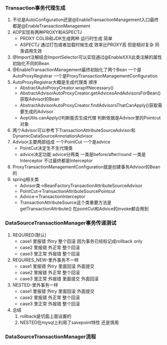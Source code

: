 ### Transaction事务代理生成

1. 不论是AutoConfiguration还是@EnableTransactionManagement入口最终都是@EnableTransactionManagement
2. AOP实现有两种PROXY和ASPECTJ
   - PROXY CGLIB和JDK生成两种 运行时生成 简单
   - ASPECTJ 通过打包或者加载时候生成 效率比PROXY高 但是相对复杂 同类调用生效
3. @Import注解结合ImportSelector可以实现通过@EnableXXX此类注解的属性初始化不同的Bean
4. @EnableTransactionManagement最终初始化了两个Bean 一个是AutoProxyRegistrar 一个是ProxyTransactionManagementConfiguration
5. AutoProxyRegistrar大概是生成代理类 顺序
   - AbstractAutoProxyCreator.wrapIfNecessary()
   - AbstractAdvisorAutoProxyCreator.getAdvicesAndAdvisorsForBean()获取Advisor的Bean
   - AbstractAdvisorAutoProxyCreator.findAdvisorsThatCanApply()获取需要生成的Advisor
   - AopUtils.canApply()判断能否生成代理 判断依据是Advisor里的Pointcut对象
6. 两个Advisor可以参考下TransactionAttributeSourceAdvisor和DynamicDataSourceAnnotationAdvisor
7. Advisor主要两部组成 一个PointCut 一个是advice
   - PointCut决定生不生代理类
   - advice决定功能 advice分两类 一类是before/after/round 一类是Interceptor  不过最终都是Interceptor
8. ProxyTransactionManagementConfiguration就是创建事务Advisor的Bean的
9. spring相关类
   - Advisor类->BeanFactoryTransactionAttributeSourceAdvisor  
   - PointCut->TransactionAttributeSourcePointcut  
   - Advice->TransactionInterceptor 
   - TransactionAttributeSource这个类重要方法是getTransactionAttribute() 在pointCut和Advice的invoke都会用到

### DataSourceTransactionManager事务传递测试

1. REQUIRED(默认)
   - case1 里报错 外try     整个回滚 因为事务已经标记成rollback only
   - case2 里报错 外正常  整个回滚
   - case3 里正常 外报错  整个回滚
2. REQUIRES_NEW-里外事务不一样
   - case1 里报错 外try     里面回滚 外面提交
   - case2 里报错 外正常  整个回滚
   - case3 里正常 外报错  里面提交 外面回滚
3. NESTED-里外事务一样
   - case1 里报错 外try     里面回滚 外面提交
   - case2 里报错 外正常  整个回滚
   - case3 里正常 外报错  整个回滚
4. 总结
   1. rollback是切面上面设置的
   2. NESTED在mysql上利用了savepoint特性 还是慎用

### DataSourceTransactionManager流程